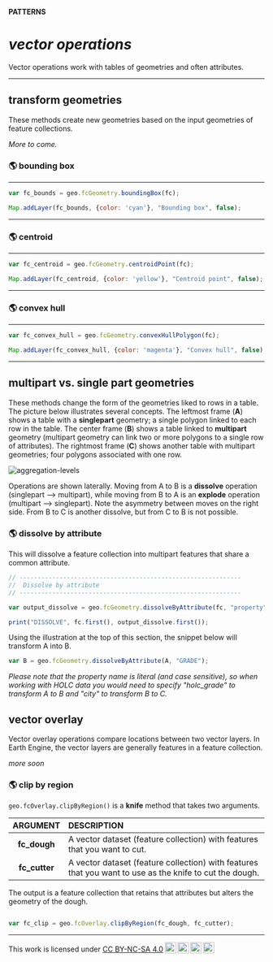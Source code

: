 __PATTERNS__  

# __*vector operations*__  

Vector operations work with tables of geometries and often attributes. 

---   

## __transform geometries__  

These methods create new geometries based on the input geometries of feature collections.    

_More to come._

### __:earth_americas: bounding box__ 

---  

```js
var fc_bounds = geo.fcGeometry.boundingBox(fc);

Map.addLayer(fc_bounds, {color: 'cyan'}, "Bounding box", false);

```

---  

### __:earth_americas: centroid__  

---  

```js
var fc_centroid = geo.fcGeometry.centroidPoint(fc);

Map.addLayer(fc_centroid, {color: 'yellow'}, "Centroid point", false);

```

---  

### __:earth_americas: convex hull__   

--- 

```js
var fc_convex_hull = geo.fcGeometry.convexHullPolygon(fc);

Map.addLayer(fc_convex_hull, {color: 'magenta'}, "Convex hull", false);

```

---  

## __multipart vs. single part geometries__  

These methods change the form of the geometries liked to rows in a table. The picture below illustrates several concepts. The leftmost frame (__A__) shows a table with a __singlepart__ geometry; a single polygon linked to each row in the table. The center frame (__B__) shows a table linked to __multipart__ geometry (multipart geometry can link two or more polygons to a single row of attributes). The rightmost frame (__C__) shows another table with multipart geometries; four polygons associated with one row.   

![aggregation-levels](http://geography.middlebury.edu/howarth/ee_edu/eePatterns/vector-operations/aggregation-levels.png)

Operations are shown laterally. Moving from A to B is a __dissolve__ operation (singlepart --> multipart), while moving from B to A is an __explode__ operation (multipart --> singlepart). Note the asymmetry between moves on the right side. From B to C is another dissolve, but from C to B is not possible.  

### __:earth_americas: dissolve by attribute__ 

This will dissolve a feature collection into multipart features that share a common attribute. 

```js
// -------------------------------------------------------------
//  Dissolve by attribute
// -------------------------------------------------------------

var output_dissolve = geo.fcGeometry.dissolveByAttribute(fc, "property");

print("DISSOLVE", fc.first(), output_dissolve.first());

```

Using the illustration at the top of this section, the snippet below will transform A into B. 

```js
var B = geo.fcGeometry.dissolveByAttribute(A, "GRADE");
```

_Please note that the property name is literal (and case sensitive), so when working with HOLC data you would need to specify "holc_grade" to transform A to B and "city" to transform B to C._   

## __vector overlay__  

Vector overlay operations compare locations between two vector layers. In Earth Engine, the vector layers are generally features in a feature collection.  

_more soon_  

### __:earth_americas: clip by region__

```geo.fcOverlay.clipByRegion()``` is a __knife__ method that takes two arguments. 

| ARGUMENT          | DESCRIPTION       |
| :--:              | :--               |
| __fc_dough__      | A vector dataset (feature collection) with features that you want to cut. |  
| __fc_cutter__     | A vector dataset (feature collection) with features that you want to use as the knife to cut the dough. |   

The output is a feature collection that retains that attributes but alters the geometry of the dough.  

```js

var fc_clip = geo.fcOverlay.clipByRegion(fc_dough, fc_cutter);

```

---  

<p xmlns:cc="http://creativecommons.org/ns#" >This work is licensed under <a href="https://creativecommons.org/licenses/by-nc-sa/4.0/?ref=chooser-v1" target="_blank" rel="license noopener noreferrer" style="display:inline-block;">CC BY-NC-SA 4.0<img style="height:22px!important;margin-left:3px;vertical-align:text-bottom;" src="https://mirrors.creativecommons.org/presskit/icons/cc.svg?ref=chooser-v1" alt=""><img style="height:22px!important;margin-left:3px;vertical-align:text-bottom;" src="https://mirrors.creativecommons.org/presskit/icons/by.svg?ref=chooser-v1" alt=""><img style="height:22px!important;margin-left:3px;vertical-align:text-bottom;" src="https://mirrors.creativecommons.org/presskit/icons/nc.svg?ref=chooser-v1" alt=""><img style="height:22px!important;margin-left:3px;vertical-align:text-bottom;" src="https://mirrors.creativecommons.org/presskit/icons/sa.svg?ref=chooser-v1" alt=""></a></p>